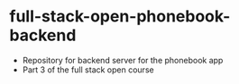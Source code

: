# full-stack-open-phonebook-backend

- Repository for backend server for the phonebook app
- Part 3 of the full stack open course

